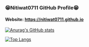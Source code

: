 ### 😁Nitiwat0711 GitHub Profile😁
#### Website: https://nitiwat0711.github.io

[![Anurag's GitHub stats](https://github-readme-stats.vercel.app/api?username=Nitiwat0711&count_private=true&show_icons=true&theme=aura_dark)](https://github.com/anuraghazra/github-readme-stats)

[![Top Langs](https://github-readme-stats.vercel.app/api/top-langs/?username=Nitiwat0711&layout=compact&count_private=true&show_icons=true&theme=aura_dark)](https://github.com/anuraghazra/github-readme-stats)
<!--
**Nitiwat0711/Nitiwat0711** is a ✨ _special_ ✨ repository because its `README.md` (this file) appears on your GitHub profile.

Here are some ideas to get you started:

- 🔭 I’m currently working on ...
- 🌱 I’m currently learning ...
- 👯 I’m looking to collaborate on ...
- 🤔 I’m looking for help with ...
- 💬 Ask me about ...
- 📫 How to reach me: ...
- 😄 Pronouns: ...
- ⚡ Fun fact: ...
-->
